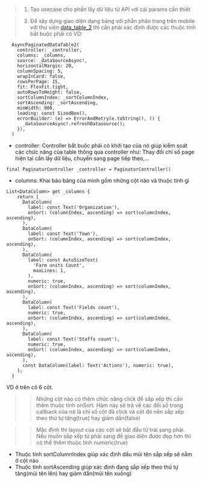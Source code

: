 > 1. Tạo usecase cho phần lấy dữ liệu từ API với cái params cần thiết

> 2. Để xây dựng giao diện dạng bảng với phần phân trang trên mobile với thư viện [data_table_2](https://pub.dev/packages/data_table_2) thì cần phải xác định được các thuộc tính bắt buộc phải có
>    VD:

```
  AsyncPaginatedDataTable2(
    controller: _controller,
    columns: _columns,
    source: _dataSourceAsync!,
    horizontalMargin: 20,
    columnSpacing: 5,
    wrapInCard: false,
    rowsPerPage: 15,
    fit: FlexFit.tight,
    autoRowsToHeight: false,
    sortColumnIndex: _sortColumnIndex,
    sortAscending: _sortAscending,
    minWidth: 900,
    loading: const SizedBox(),
    errorBuilder: (e) => ErrorAndRetry(e.toString(), () {
      _dataSourceAsync!.refreshDatasource();
    }),
  )
```
- controller: Controller bắt buộc phải có khởi tạo của nó giúp kiểm soát các chức năng của table thông qua controller như: Thay đổi chỉ số page hiện tại cần lấy dữ liệu, chuyển sang page tiếp theo,...
```
final PaginatorController _controller = PaginatorController()
```
- columns: Khai báo bảng của mình gồm những cột nào và thuộc tính gì
```
List<DataColumn> get _columns {
    return [
      DataColumn(
        label: const Text('Organization'),
        onSort: (columnIndex, ascending) => sort(columnIndex, ascending),
      ),
      DataColumn(
        label: const Text('Town'),
        onSort: (columnIndex, ascending) => sort(columnIndex, ascending),
      ),
      DataColumn(
        label: const AutoSizeText(
          'Farm units Count',
          maxLines: 1,
        ),
        numeric: true,
        onSort: (columnIndex, ascending) => sort(columnIndex, ascending),
      ),
      DataColumn(
        label: const Text('Fields count'),
        numeric: true,
        onSort: (columnIndex, ascending) => sort(columnIndex, ascending),
      ),
      DataColumn(
        label: const Text('Staffs count'),
        numeric: true,
        onSort: (columnIndex, ascending) => sort(columnIndex, ascending),
      ),
      const DataColumn(label: Text('Actions'), numeric: true),
    ];
  }
```
VD ở trên có 6 cột. 
>> Những cột nào có thêm chức năng click để sắp xếp thì cần thêm thuộc tính onSort. Hàm này sẽ trả về các đối số trong callback của nó là chỉ số cột đã click và cột đó nên sắp xếp theo thứ tự tăng(true) hay giảm dần(false)

>> Mặc định thì layout của các cột sẽ bắt đầu từ trái sang phải. Nếu muốn sắp xếp từ phải sang để giao diện được đẹp hơn thì có thể thêm thuộc tính numeric(true)

- Thuộc tính sortColumnIndex giúp xác định dấu mũi tên sắp xếp sẽ nằm ở cột nào
- Thuộc tính sortAscending giúp xác định đang sắp xếp theo thứ tự tăng(mũi tên lên) hay giảm dần(mũi tên xuống)